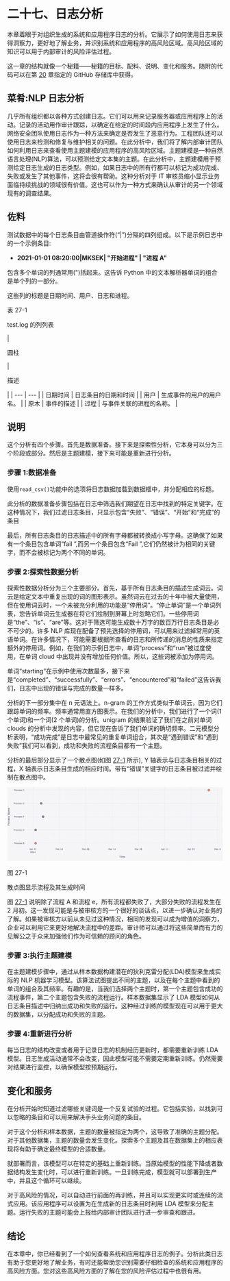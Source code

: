 # 二十七、日志分析

本章着眼于对组织生成的系统和应用程序日志的分析。它展示了如何使用日志来获得洞察力，更好地了解业务，并识别系统和应用程序的高风险区域。高风险区域的知识可以用于内部审计的风险评估过程。

这一章的结构就像一个秘籍——秘籍的目标、配料、说明、变化和服务。随附的代码可以在第 [20](20.html) 章指定的 GitHub 存储库中获得。

## 菜肴:NLP 日志分析

几乎所有组织都以各种方式创建日志。它们可以用来记录服务器或应用程序上的活动。记录的活动用作审计跟踪，以确定在给定的时间段内应用程序上发生了什么。网络安全团队使用日志作为一种方法来确定是否发生了恶意行为。工程团队还可以使用日志来检测和修复与维护相关的问题。在此分析中，我们将了解内部审计团队如何利用日志来查看使用主题建模的应用程序的高风险区域。主题建模是一种自然语言处理(NLP)算法，可以预测给定文本集的主题。在此分析中，主题建模用于预测给定日志生成的日志类型。例如，如果日志中的所有行都可以标记为成功完成、失败或发生了其他事件，这将会很有帮助。这种分析对于 IT 审核员缩小显示业务面临持续挑战的领域很有价值。这也可以作为一种方式来确认从审计的另一个领域现有的调查结果。

## 佐料

测试数据中的每个日志条目由管道操作符(“|”)分隔的四列组成。以下是示例日志中的一个示例条目:

*   **2021-01-01 08:20:00|MKSEK| "开始进程" | "进程 A"**

包含多个单词的列通常用(")括起来。这告诉 Python 中的文本解析器单词的组合是单个列的一部分。

这些列的标题是日期时间、用户、日志和进程。

表 27-1

test.log 的列列表

<colgroup><col class="tcol1 align-left"> <col class="tcol2 align-left"></colgroup> 
| 

圆柱

 | 

描述

 |
| --- | --- |
| 日期时间 | 日志条目的日期和时间 |
| 用户 | 生成事件的用户的用户名。 |
| 原木 | 事件的描述 |
| 过程 | 与事件关联的进程的名称。 |

## 说明

这个分析有四个步骤。首先是数据准备。接下来是探索性分析，它本身可以分为三个阶段或部分。然后是主题建模，接下来可能是重新进行分析。

### 步骤 1:数据准备

使用`read_csv()`功能中的选项将日志数据加载到数据框中，并分配相应的标题。

此分析的数据准备步骤包括在日志中筛选我们期望在日志中找到的特定关键字。在这种情况下，我们过滤日志条目，只显示包含“失败”、“错误”、“开始”和“完成”的条目

最后，所有日志条目的日志描述中的所有字母都被转换成小写字母。这确保了如果有一个条目包含单词“fail ”,而另一个条目包含“Fail ”,它们仍然被计为相同的关键字，而不会被标记为两个不同的单词。

### 步骤 2:探索性数据分析

探索性数据分析分为三个主要部分。首先，基于所有日志条目的描述生成词云。词云是给定文本中重复出现的词的图形表示。虽然词云在过去的十年中被大量使用，但在使用词云时，一个未被充分利用的功能是“停用词”。“停止单词”是一个单词列表，您告诉单词云生成器在将它们绘制到屏幕上时忽略它们。一些停用词是“the”、“is”、“are”等。这对于筛选可能生成数十万字的数百万行日志条目是必不可少的。许多 NLP 库现在配备了预先选择的停用词，可以用来过滤掉常用的英语单词。在许多情况下，可能需要根据所查看的日志和所传递的消息的性质来指定额外的停用词。例如，在我们的示例日志中，单词“process”和“run”被过度使用，在单词 cloud 中出现并没有增加任何价值。所以，这些词被添加为停用词。

单词“starting”在示例中使用次数最多，接下来是“completed”、“successfully”、“errors”、“encountered”和“failed”这告诉我们，日志中出现的错误与完成的数量一样多。

分析的下一部分集中在 n 元语法上。n-gram 的工作方式类似于单词云，因为它们跟踪单词的频率。频率通常用直方图表示。在我们的分析中，我们进行了一个词(1 个单词)和一个词(2 个单词)的分析。unigram 的结果验证了我们在之前对单词 clouds 的分析中发现的内容，但它现在告诉了我们单词的确切频率。二元模型分析表明，“成功完成”是日志中最常见的重复单词组合，其次是“遇到错误”和“遇到失败”我们可以看到，成功和失败的流程条目都有一个主题。

分析的最后部分显示了一个散点图(如图 [27-1](#Fig1) 所示), Y 轴表示与日志条目相关的过程，X 轴表示日志条目生成的相应时间。带有“错误”关键字的日志条目被过滤并绘制在散点图中。

![](img/513842_1_En_27_Fig1_HTML.png)

图 27-1

散点图显示流程及其生成时间

图 [27-1](#Fig1) 说明除了流程 A 和流程 e，所有流程都失败了，大部分失败的流程发生在 2 月初。这一发现可能是与被审核方的一个很好的谈话点，以进一步确认对业务的了解。如果被审核方以前从未见过这种情况，相同的发现可以成为增值的洞察力，企业可以利用它来更好地解决流程中的差距。审计师可以通过将这些简单而有力的见解公之于众来加强他们作为可信赖的顾问的角色。

### 步骤 3:执行主题建模

在主题建模步骤中，通过从样本数据构建潜在的狄利克雷分配(LDA)模型来生成实际的 NLP 机器学习模型。该算法试图提出不同的主题，以及在每个主题中看到的单词的组合及其频率。有趣的是，当我们选择两个主题时，第一个主题包含成功的流程事件，第二个主题包含失败的流程运行。样本数据集显示了 LDA 模型如何从日志条目描述中归纳出成功和失败的运行。这种经过训练的模型现在可以用于更大的数据集，以分配成功和失败的主题。

### 步骤 4:重新进行分析

每当日志的结构改变或者用于记录日志的机制经历更新时，都需要重新训练 LDA 模型。日志生成活动通常不会改变，因此模型可能不需要定期重新训练。仍然需要对结果进行监控，以确保模型按预期运行。

## 变化和服务

在分析开始时知道过滤哪些关键词是一个反复试验的过程。它包括实验，以找到可以忽略的条目和可以用来解决手头业务问题的条目。

对于这个分析和样本数据，主题的数量被指定为两个，这导致了准确的主题分配。对于其他数据集，主题的数量会发生变化。探索多个主题及其在数据集上的相应表现将有助于确定最终模型的合适数量。

就部署而言，该模型可以在特定的基础上重新训练。当原始模型的性能下降或者数据结构发生变化时，可以进行重新训练。一旦训练完成，模型就可以部署到生产中，并且这个循环可以继续。

对于高风险的情况，可以自动进行前面的再训练，并且可以实现更实时或连续的流式应用。该应用程序可以设置为在生成新的日志条目时利用 LDA 模型来分配主题。运行失败的主题可能会上报给内部审计团队进行进一步审查和跟进。

## 结论

在本章中，你已经看到了一个如何查看系统和应用程序日志的例子。分析此类日志有助于您更好地了解业务，有时还能帮助您识别需要仔细检查的系统和应用程序的高风险方面。您对这些高风险方面的了解在您的风险评估过程中也很有用。